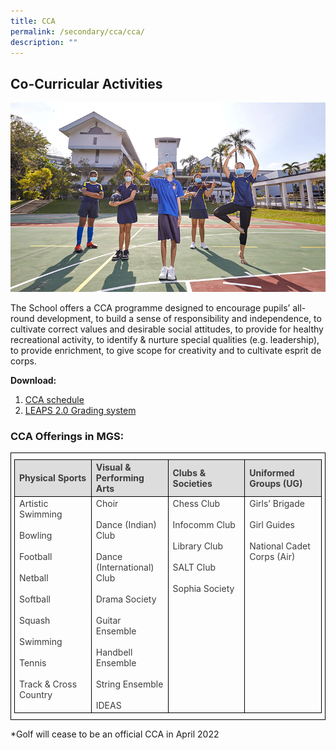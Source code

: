 ```yaml
---
title: CCA
permalink: /secondary/cca/cca/
description: ""
---
```

## Co-Curricular Activities

![](/images/Others/Splash/pic-cca.jpg)

The School offers a CCA programme designed to encourage pupils’ all-round development, to build a sense of responsibility and independence, to cultivate correct values and desirable social attitudes, to provide for healthy recreational activity, to identify & nurture special qualities (e.g. leadership), to provide enrichment, to give scope for creativity and to cultivate esprit de corps.

**Download:** 

1.  [CCA schedule](https://drive.google.com/file/d/1rl2VORy_Dg_IDTtD9w7K14ZyfOl8FEO7/view?usp=sharing)
2.  [LEAPS 2.0 Grading system](https://drive.google.com/file/d/1K8IRrZvsWIV_e86-XfkR7wTYEO8zDD61/view?usp=sharing)

### CCA Offerings in MGS:

<style type="text/css">
.tg {
	border-color: black;
	border-style: solid;
	border-width: 1px;
	color: #3D3D3D;
	padding: 10px 5px;
	width: 100%;
}
.tg td {
	overflow: hidden;
	word-break: normal;
}
.tg th {
	background-color: #DDD;
	border-color: black;
	border-style: solid;
	border-width: 1px;
	color: #3D3D3D;
	font-weight: bold;
}
.tg .tr-norm-center {
	border-color: black;
	border-style: solid;
	border-width: 1px;
	text-align: center;
	vertical-align: top;
}
.tg .tr-norm {
	border-color: black;
	border-style: solid;
	border-width: 1px;
	text-align: left;
	vertical-align: top;
}
.tg .tr-header {
	border-color: black;
	border-style: solid;
	border-width: 1px;
	color: #3D3D3D;
	font-weight: bold;
	text-align: left;
	vertical-align: middle;
}
</style>

<table class="tg">
  <thead>
    <tr>
      <th width="25%" class="tr-header">Physical Sports <br></th>
      <th width="25%" class="tr-header">Visual &amp; Performing Arts</th>
      <th width="25%" class="tr-header">Clubs &amp; Societies</th>
      <th width="25%" class="tr-header">Uniformed Groups (UG)</th>
    </tr>
  </thead>
  <tbody>
    <tr class="tr-norm">
      <td width="25%" class="tr-norm">Artistic Swimming<br>
        <br>
Bowling<br>
<br>
 Football <br>
 <br>
 Netball <br>
 <br>
 Softball <br>
 <br>
 Squash <br>
 <br>
 Swimming <br>
 <br>
 Tennis <br>
 <br>
 Track &amp; Cross Country </td>
      <td width="25%" class="tr-norm">Choir <br>
        <br>
      Dance (Indian) Club <br>
      <br>
      Dance (International) Club <br>
      <br>
      Drama Society <br>
      <br>
      Guitar Ensemble <br>
      <br>
      Handbell Ensemble <br>
      <br>
      String Ensemble <br>
      <br>
      IDEAS </td>
      <td width="25%" class="tr-norm">Chess Club <br>
        <br>
        Infocomm Club <br>
        <br>
        Library Club <br>
        <br>
        SALT Club <br>
        <br>
      Sophia Society </td>
      <td width="25%" class="tr-norm">Girls’ Brigade<br>
        <br>
         Girl Guides <br>
        <br>
      National Cadet Corps (Air) </td>
    </tr>
  </tbody>
</table>

*Golf will cease to be an official CCA in April 2022
